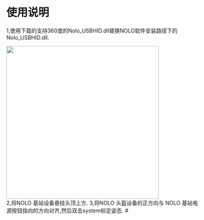 # 使用说明  
1,使用下载的支持360度的Nolo_USBHID.dll替换NOLO软件安装路径下的Nolo_USBHID.dll.  
<div><img width=400 heigh=200 src="https://github.com/NOLOVR/NOLO-Others/blob/master/Windows-SDK-Others/picture/13.jpg"/></div>
2,将NOLO 基站设备悬挂头顶上方.  
<!--<div><img width=400 heigh=200 src="https://github.com/NOLOVR/NOLO-Others/blob/master/Windows-SDK-Others/picture/2.jpg"/></div>-->
3,将NOLO 头盔设备的正方向与 NOLO 基站电源按钮指向的方向对齐,然后双击system标定姿态.
<!--<div><img width=400 heigh=200 src="https://github.com/NOLOVR/NOLO-Others/blob/master/Windows-SDK-Others/picture/2.jpg"/></div>-->
#